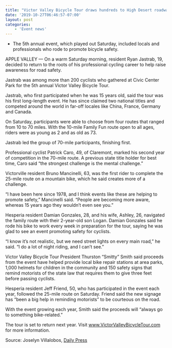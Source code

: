 ```yaml
---
title: "Victor Valley Bicycle Tour draws hundreds to High Desert roadways"
date: '2019-10-27T06:46:57-07:00'
layout: post
categories:
    - 'Event news'
---
```


- The 5th annual event, which played out Saturday, included locals and professionals who rode to promote bicycle safety.

APPLE VALLEY — On a warm Saturday morning, resident Ryan Jastrab, 19, decided to return to the roots of his professional cycling career to help raise awareness for road safety.

Jastrab was among more than 200 cyclists who gathered at Civic Center Park for the 5th annual Victor Valley Bicycle Tour.

Jastrab, who first participated when he was 15 years old, said the tour was his first long-length event. He has since claimed two national titles and competed around the world in far-off locales like China, France, Germany and Canada.

On Saturday, participants were able to choose from four routes that ranged from 10 to 70 miles. With the 10-mile Family Fun route open to all ages, riders were as young as 2 and as old as 73.

Jastrab led the group of 70-mile participants, finishing first.

Professional cyclist Patrick Caro, 49, of Claremont, marked his second year of competition in the 70-mile route. A previous state title holder for best time, Caro said “the strongest challenge is the mental challenge.”

Victorville resident Bruno Mancinelli, 63, was the first rider to complete the 25-mile route on a mountain bike, which he said creates more of a challenge.

“I have been here since 1978, and I think events like these are helping to promote safety,” Mancinelli said. “People are becoming more aware, whereas 15 years ago they wouldn’t even see you.”

Hesperia resident Damian Gonzales, 28, and his wife, Ashley, 26, navigated the family route with their 2-year-old son Logan. Damian Gonzales said he rode his bike to work every week in preparation for the tour, saying he was glad to see an event promoting safety for cyclists.

“I know it’s not realistic, but we need street lights on every main road,” he said. “I do a lot of night riding, and I can’t see.”

Victor Valley Bicycle Tour President Thurston “Smitty” Smith said proceeds from the event have helped provide local bike repair stations at area parks, 1,000 helmets for children in the community and 150 safety signs that remind motorists of the state law that requires them to give three feet before passing cyclists.

Hesperia resident Jeff Friend, 50, who has participated in the event each year, followed the 25-mile route on Saturday. Friend said the new signage has “been a big help in reminding motorists” to be courteous on the road.

With the event growing each year, Smith said the proceeds will “always go to something bike-related.”

The tour is set to return next year. Visit www.VictorValleyBicycleTour.com for more information.

Source: Joselyn Villalobos, [Daily Press](https://www.vvdailypress.com/news/20191026/victor-valley-bicycle-tour-draws-hundreds-to-high-desert-roadways)